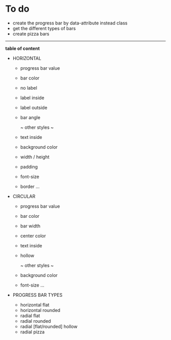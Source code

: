# To do

- create the progress bar by data-attribute instead class
- get the different types of bars
- create pizza bars

---

**table of content**

- HORIZONTAL
  - progress bar value
  - bar color
  - no label
  - label inside
  - label outside
  - bar angle

    \~ other styles ~
  - text inside
  - background color
  - width / height
  - padding
  - font-size
  - border
  ...

- CIRCULAR
  - progress bar value
  - bar color
  - bar width
  - center color
  - text inside
  - hollow 

    \~ other styles ~
  - background color
  - font-size
    ...

- PROGRESS BAR TYPES
  - horizontal flat
  - horizontal rounded
  - radial flat
  - radial rounded
  - radial [flat/rounded] hollow
  - radial pizza
